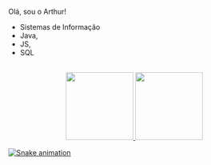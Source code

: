  Olá, sou o Arthur!

- Sistemas de Informação
- Java,
- JS,
- SQL

</div>

<div style="display: inline_block"><br>

</div>

<div align="center">
  <a href="https://github.com/CordeiroArthur">
  <img height="135em" src="https://github-readme-stats.vercel.app/api?username=CordeiroArthur&show_icons=true&theme=dark&include_all_commits=true&count_private=true"/>
  <img height="135em" src="https://github-readme-stats.vercel.app/api/top-langs/?username=cordeiroArthur&layout=compact&langs_count=7&theme=dark"/>

</div>


<!---
CordeiroArthur/CordeiroArthur is a ✨ special ✨ repository because its `README.md` (this file) appears on your GitHub profile.
You can click the Preview link to take a look at your changes.
--->


  ![Snake animation](https://github.com/CordeiroArthur/CordeiroArthur/blob/output/github-contribution-grid-snake.svg)
